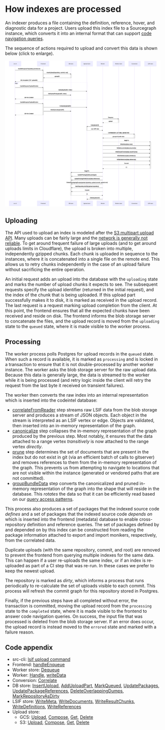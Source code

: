 # How indexes are processed

An indexer produces a file containing the definition, reference, hover, and diagnostic data for a project. Users upload this index file to a Sourcegraph instance, which converts it into an internal format that can support [code navigation queries](./queries.md).

The sequence of actions required to upload and convert this data is shown below (click to enlarge).

<a href="diagrams/upload.svg" target="_blank">
  <img src="diagrams/upload.svg">
</a>

## Uploading

The API used to upload an index is modeled after the [S3 multipart upload API](https://docs.aws.amazon.com/AmazonS3/latest/dev/mpuoverview.html). Many uploads can be fairly large and the [network is generally not reliable](https://aphyr.com/posts/288-the-network-is-reliable). To get around frequent failure of large uploads (and to get around uploads limits in Cloudflare), the upload is broken into multiple, independently gzipped chunks. Each chunk is uploaded in sequence to the instances, where it is concatenated into a single file on the remote end. This allows us to retry chunks independently in the case of an upload failure without sacrificing the entire operation.

An initial request adds an upload into the database with the `uploading` state and marks the number of upload chunks it expects to see. The subsequent requests specify the upload identifier (returned in the initial request), and the index of the chunk that is being uploaded. If this upload part successfully makes it to disk, it is marked as received in the upload record. The last request is a request marking upload completion from the client. At this point, the frontend ensures that all the expected chunks have been received and reside on disk. The frontend informs the blob storage server to concatenate the files, and the upload record is moved from the `uploading` state to the `queued` state, where it is made visible to the worker process.

## Processing

The worker process polls Postgres for upload records in the `queued` state. When such a record is available, it is marked as `processing` and is locked in a transaction to ensure that it is not double-processed by another worker instance. The worker asks the blob storage server for the raw upload data. Because this data is generally large, the data is streamed to the worker while it is being processed (and retry logic inside the client will retry the request from the last byte it received on transient failures).

The worker then converts the raw index into an internal representation which is inserted into the codeintel database:

- [correlateFromReader](https://sourcegraph.com/search?q=context:global+repo:%5Egithub%5C.com/sourcegraph/sourcegraph%24%40main+file:%5Elib/codeintel/lsif/conversion/correlate%5C.go+func+correlateFromReader%28&patternType=literal) step streams raw LSIF data from the blob storage server and produces a stream of JSON objects. Each object in the stream is interpreted as an LSIF vertex or edge. Objects are validated, then inserted into an in-memory representation of the graph.
- [canonicalize](https://sourcegraph.com/search?q=context:global+repo:%5Egithub%5C.com/sourcegraph/sourcegraph%24%40main+file:%5Elib/codeintel/lsif/conversion/canonicalize%5C.go+func+canonicalize%28&patternType=literal) step collapses the in-memory representation of the graph produced by the previous step. Most notably, it ensures that the data attached to a range vertex _transitively_ is now attached to the range vertex _directly_.
- [prune](https://sourcegraph.com/search?q=context:global+repo:%5Egithub%5C.com/sourcegraph/sourcegraph%24%40main+file:%5Elib/codeintel/lsif/conversion/prune%5C.go+func+prune%28&patternType=literal) step determines the set of documents that are present in the index but do not exist in git (via an efficient batch of calls to gitserver) and removes references to them from the in-memory representation of the graph. This prevents us from attempting to navigate to locations that are not visible within the instance (generated or vendored paths that are not committed).
- [groupBundleData](https://sourcegraph.com/search?q=context:global+repo:%5Egithub%5C.com/sourcegraph/sourcegraph%24%40main+file:%5Elib/codeintel/lsif/conversion/group%5C.go+func+groupBundleData%28&patternType=literal) step converts the canonicalized and pruned in-memory representation of the graph into the shape that will reside in the database. This _rotates_ the data so that it can be efficiently read based on our [query access patterns](./queries.md).

This process also produces a set of packages that the indexed source code _defines_ and a set of packages that the indexed source code _depends on_ which is inserted into the frontend (metadata) database to enable cross-repository definition and reference queries. The set of packages defined by and depended on by this index can be constructed from reading the package information attached to export and import monikers, respectively, from the correlated data.

Duplicate uploads (with the same repository, commit, and root) are removed to prevent the frontend from querying multiple indexes for the same data. This can happen if a user re-uploads the same index, or if an index is re-uploaded as part of a CI step that was re-run. In these cases we prefer to keep the newest upload.

The repository is marked as _dirty_, which informs a process that runs periodically to re-calculate the set of uploads visible to each commit. This process will refresh the commit graph for this repository stored in Postgres.

Finally, if the previous steps have all completed without error, the transaction is committed, moving the upload record from the `processing` state to the `completed` state, where it is made visible to the frontend to answer code navigation queries. On success, the input file that was processed is deleted from the blob storage server. If an error does occur, the upload record is instead moved to the `errored` state and marked with a failure reason.

## Code appendix

- src-cli: [lsif upload command](https://sourcegraph.com/search?q=context:global+repo:%5Egithub%5C.com/sourcegraph/src-cli%24%40main+file:%5Ecmd/src/lsif_upload%5C.go+func+handleLSIFUpload%28&patternType=literal)
- Frontend: [handleEnqueue](https://sourcegraph.com/search?q=context:global+repo:%5Egithub%5C.com/sourcegraph/sourcegraph%24%40main+file:%5Eenterprise/cmd/frontend/internal/codeintel/httpapi/upload_handler%5C.go+func+%28h+*UploadHandler%29+handleEnqueue%28&patternType=literal)
- Worker store: [Dequeue](https://sourcegraph.com/search?q=context:global+repo:%5Egithub%5C.com/sourcegraph/sourcegraph%24%40main+file:%5Einternal/workerutil/dbworker/store/store%5C.go+func+%28s+*store%29+Dequeue%28&patternType=literal&case=yes)
- Worker: [Handle](https://sourcegraph.com/search?q=context:global+repo:%5Egithub%5C.com/sourcegraph/sourcegraph%24%40main+file:%5Eenterprise/cmd/precise-code-intel-worker/internal/worker/handler%5C.go+func+%28h+*handler%29+Handle%28&patternType=literal&case=yes), [writeData](https://sourcegraph.com/search?q=context:global+repo:%5Egithub%5C.com/sourcegraph/sourcegraph%24%40main+file:%5Eenterprise/cmd/precise-code-intel-worker/internal/worker/handler%5C.go+func+writeData%28&patternType=literal&case=yes)
- Conversion: [Correlate](https://sourcegraph.com/search?q=context:global+repo:%5Egithub%5C.com/sourcegraph/sourcegraph%24%4090b7985+file:%5Elib/codeintel/lsif/conversion/correlate%5C.go+func+Correlate%28&patternType=literal)
- DB store: [InsertUpload](https://sourcegraph.com/search?q=context:global+repo:%5Egithub%5C.com/sourcegraph/sourcegraph%24%40main+file:%5Einternal/codeintel/stores/dbstore/uploads%5C.go+func+%28s+*Store%29+InsertUpload%28&patternType=literal), [AddUploadPart](https://sourcegraph.com/search?q=context:global+repo:%5Egithub%5C.com/sourcegraph/sourcegraph%24%40main+file:%5Einternal/codeintel/stores/dbstore/uploads%5C.go+func+%28s+*Store%29+AddUploadPart%28&patternType=literal), [MarkQueued](https://sourcegraph.com/search?q=context:global+repo:%5Egithub%5C.com/sourcegraph/sourcegraph%24%40main+file:%5Einternal/codeintel/stores/dbstore/uploads%5C.go+func+%28s+*Store%29+MarkQueued%28&patternType=literal), [UpdatePackages](https://sourcegraph.com/search?q=context:global+repo:%5Egithub%5C.com/sourcegraph/sourcegraph%24%40main+file:%5Einternal/codeintel/stores/dbstore/packages%5C.go+func+%28s+*Store%29+UpdatePackages%28&patternType=literal), [UpdatePackageReferences](https://sourcegraph.com/search?q=context:global+repo:%5Egithub%5C.com/sourcegraph/sourcegraph%24%40main+file:%5Einternal/codeintel/stores/dbstore/references%5C.go+func+%28s+*Store%29+UpdatePackageReferences%28&patternType=literal), [DeleteOverlappingDumps](https://sourcegraph.com/search?q=context:global+repo:%5Egithub%5C.com/sourcegraph/sourcegraph%24%40main+file:%5Einternal/codeintel/stores/dbstore/dumps%5C.go+func+%28s+*Store%29+DeleteOverlappingDumps%28&patternType=literal), [MarkRepositoryAsDirty](https://sourcegraph.com/search?q=context:global+repo:%5Egithub%5C.com/sourcegraph/sourcegraph%24%40main+file:%5Einternal/codeintel/stores/dbstore/commits%5C.go+func+%28s+*Store%29+MarkRepositoryAsDirty%28&patternType=literal)
- LSIF store: [WriteMeta](https://sourcegraph.com/search?q=context:global+repo:%5Egithub%5C.com/sourcegraph/sourcegraph%24%40main+file:%5Einternal/codeintel/stores/lsifstore/data_write%5C.go+func+%28s+*Store%29+WriteMeta%28&patternType=literal), [WriteDocuments](https://sourcegraph.com/search?q=context:global+repo:%5Egithub%5C.com/sourcegraph/sourcegraph%24%40main+file:%5Einternal/codeintel/stores/lsifstore/data_write%5C.go+func+%28s+*Store%29+WriteDocuments%28&patternType=literal), [WriteResultChunks](https://sourcegraph.com/search?q=context:global+repo:%5Egithub%5C.com/sourcegraph/sourcegraph%24%40main+file:%5Einternal/codeintel/stores/lsifstore/data_write%5C.go+func+%28s+*Store%29+WriteResultChunks%28&patternType=literal), [WriteDefinitions](https://sourcegraph.com/search?q=context:global+repo:%5Egithub%5C.com/sourcegraph/sourcegraph%24%40main+file:%5Einternal/codeintel/stores/lsifstore/data_write%5C.go+func+%28s+*Store%29+WriteDefinitions%28&patternType=literal), [WriteReferences](https://sourcegraph.com/search?q=context:global+repo:%5Egithub%5C.com/sourcegraph/sourcegraph%24%40main+file:%5Einternal/codeintel/stores/lsifstore/data_write%5C.go+func+%28s+*Store%29+WriteReferences%28&patternType=literal)
- Upload store:
  - GCS: [Upload](https://sourcegraph.com/search?q=context:global+repo:%5Egithub%5C.com/sourcegraph/sourcegraph%24%40main+file:%5Einternal/codeintel/stores/uploadstore/gcs_client%5C.go+func+%28s+*gcsStore%29+Upload%28&patternType=literal), [Compose](https://sourcegraph.com/search?q=context:global+repo:%5Egithub%5C.com/sourcegraph/sourcegraph%24%40main+file:%5Einternal/codeintel/stores/uploadstore/gcs_client%5C.go+func+%28s+*gcsStore%29+Compose%28&patternType=literal), [Get](https://sourcegraph.com/search?q=context:global+repo:%5Egithub%5C.com/sourcegraph/sourcegraph%24%40main+file:%5Einternal/codeintel/stores/uploadstore/gcs_client%5C.go+func+%28s+*gcsStore%29+Get%28&patternType=literal), [Delete](https://sourcegraph.com/search?q=context:global+repo:%5Egithub%5C.com/sourcegraph/sourcegraph%24%40main+file:%5Einternal/codeintel/stores/uploadstore/gcs_client%5C.go+func+%28s+*gcsStore%29+Delete%28&patternType=literal)
  - S3: [Upload](https://sourcegraph.com/search?q=context:global+repo:%5Egithub%5C.com/sourcegraph/sourcegraph%24%40main+file:%5Einternal/codeintel/stores/uploadstore/s3_client%5C.go+func+%28s+*s3Store%29+Upload%28&patternType=literal), [Compose](https://sourcegraph.com/search?q=context:global+repo:%5Egithub%5C.com/sourcegraph/sourcegraph%24%40main+file:%5Einternal/codeintel/stores/uploadstore/s3_client%5C.go+func+%28s+*s3Store%29+Compose%28&patternType=literal), [Get](https://sourcegraph.com/search?q=context:global+repo:%5Egithub%5C.com/sourcegraph/sourcegraph%24%40main+file:%5Einternal/codeintel/stores/uploadstore/s3_client%5C.go+func+%28s+*s3Store%29+Get%28&patternType=literal), [Delete](https://sourcegraph.com/search?q=context:global+repo:%5Egithub%5C.com/sourcegraph/sourcegraph%24%40main+file:%5Einternal/codeintel/stores/uploadstore/s3_client%5C.go+func+%28s+*s3Store%29+Delete%28&patternType=literal)
